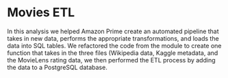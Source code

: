 # Movies ETL
In this analysis we helped Amazon Prime create an automated pipeline that takes in new data, performs the appropriate transformations, and loads the data into SQL tables. We refactored the code from the module to create one function that takes in the three files (Wikipedia data, Kaggle metadata, and the MovieLens rating data, we then performed the ETL process by adding the data to a PostgreSQL database.
